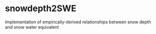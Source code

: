 # snowdepth2SWE
Implementation of empirically-derived relationships between snow depth and snow water equivalent 
